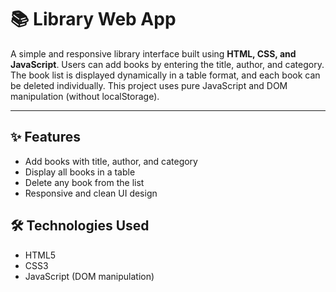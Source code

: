 # 📚 Library Web App

A simple and responsive library interface built using **HTML, CSS, and JavaScript**. Users can add books by entering the title, author, and category. The book list is displayed dynamically in a table format, and each book can be deleted individually. This project uses pure JavaScript and DOM manipulation (without localStorage).

---

## ✨ Features

- Add books with title, author, and category
- Display all books in a table
- Delete any book from the list
- Responsive and clean UI design

## 🛠️ Technologies Used

- HTML5
- CSS3
- JavaScript (DOM manipulation)



